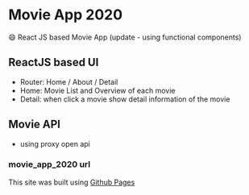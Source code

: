 # Movie App 2020

:smile: React JS based Movie App (update - using functional components)

## ReactJS based UI

- Router: Home / About / Detail
- Home: Movie List and Overview of each movie
- Detail: when click a movie show detail information of the movie

## Movie API

- using proxy open api

### movie_app_2020 url

This site was built using [Github Pages](https://dianakoh.github.io/movie_app_2020/#/)
